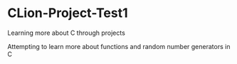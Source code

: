 # CLion-Project-Test1
Learning more about C through projects

Attempting to learn more about functions and random number generators in C